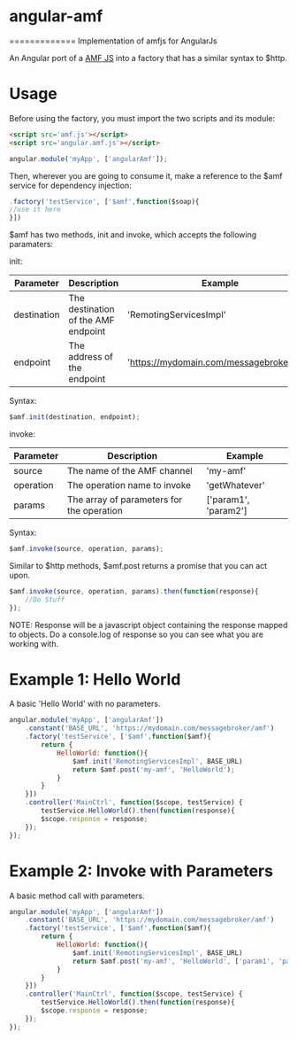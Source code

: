 # angular-amf
=============
Implementation of amfjs for AngularJs

An Angular port of a <a href='https://github.com/emilkm/amfjs'>AMF JS</a> into a factory that has a similar syntax to $http.

# Usage
Before using the factory, you must import the two scripts and its module:

``` html
<script src='amf.js'></script>
<script src='angular.amf.js'></script>
```

``` javascript
angular.module('myApp', ['angularAmf']);
```

Then, wherever you are going to consume it, make a reference to the $amf service for dependency injection:

``` javascript
.factory('testService', ['$amf',function($soap){
//use it here
}])
```

$amf has two methods, init and invoke, which accepts the following paramaters:

init:

| Parameter |Description | Example |
| ------------ | ------------  | ------------  |
| destination | The destination of the AMF endpoint | 'RemotingServicesImpl' |
| endpoint | The address of the endpoint | 'https://mydomain.com/messagebroker/amf' |

Syntax:
``` javascript
$amf.init(destination, endpoint);
```

invoke:

| Parameter |Description | Example |
| ------------ | ------------  | ------------  |
| source | The name of the AMF channel | 'my-amf' |
| operation | The operation name to invoke | 'getWhatever' |
| params | The array of parameters for the operation | ['param1', 'param2'] |

Syntax:
``` javascript
$amf.invoke(source, operation, params);
```

Similar to $http methods, $amf.post returns a promise that you can act upon.

``` javascript
$amf.invoke(source, operation, params).then(function(response){
	//Do Stuff
});
```

NOTE: Response will be a javascript object containing the response mapped to objects. Do a console.log of response so you can see what you are working with.

# Example 1: Hello World
A basic 'Hello World' with no parameters.

``` javascript
angular.module('myApp', ['angularAmf'])
    .constant('BASE_URL', 'https://mydomain.com/messagebroker/amf')
    .factory('testService', ['$amf',function($amf){
        return {
            HelloWorld: function(){
                $amf.init('RemotingServicesImpl', BASE_URL)
                return $amf.post('my-amf', 'HelloWorld');
            }
        }
    }])
    .controller('MainCtrl', function($scope, testService) {
        testService.HelloWorld().then(function(response){
        $scope.response = response;
    });
});

```

# Example 2: Invoke with Parameters
A basic method call with parameters.

``` javascript
angular.module('myApp', ['angularAmf'])
    .constant('BASE_URL', 'https://mydomain.com/messagebroker/amf')
    .factory('testService', ['$amf',function($amf){
        return {
            HelloWorld: function(){
                $amf.init('RemotingServicesImpl', BASE_URL)
                return $amf.post('my-amf', 'HelloWorld', ['param1', 'param2']);
            }
        }
    }])
    .controller('MainCtrl', function($scope, testService) {
        testService.HelloWorld().then(function(response){
        $scope.response = response;
    });
});

```